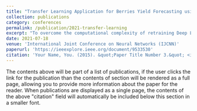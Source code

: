 ```yaml
---
title: "Transfer Learning Application for Berries Yield Forecasting using Deep Learning"
collection: publications
category: conferences
permalink: /publication/2021-transfer-learning
excerpt: "To overcome the computational complexity of retraining Deep Learning (DL) yield forecasting models for each type of Fresh Produce (FP), it is necessary to have a generalization of the models' application to similar FP. This can be done by transferring the learning among similar FP with minimal retraining. Hence, Transfer Learning (TL) is used in this work amongst berries which are similar in nature. First, the proposed DL model is trained using station-based data and satellite images as inputs mapped to the strawberry yield as output. The weights obtained from this learning are transferred to the raspberry yield forecasting model since raspberry and strawberry yields are similar and are both planted in California. The proposed model is an ensemble of two models: the station-based ensemble model (ATT-CNN-LSTM-SeriesNet_Ens) with its compound DL components, SeriesNet with Gated Recurrent Unit (GRU) and Convolutional Neural Network LSTM with Attention layer (Att-CNN-LSTM); trained and tested using station-based data as input and the corresponding strawberry yields as output. Second, the remote sensing ensemble model (SIM_CNN-LSTM_Ens), which is an ensemble of Convolutional Neural Network LSTM (CNN-LSTM) models; trained and tested using satellite images as input mapped to the same yields as output. The weights obtained are transferred to the raspberry yield forecasting ensemble model with minimal retraining. It is found that the voting ensemble improves performance by 27% compared to the best performing component model. Based on an aggregated measure, the performance obtained from TL is comparable to that obtained by training the models on the raspberry data without TL, while having around 55 % reduction in processing time."
date: 2021-07-18
venue: 'International Joint Conference on Neural Networks (IJCNN)'
paperurl: 'https://ieeexplore.ieee.org/document/9533530'
citation: 'Your Name, You. (2015). &quot;Paper Title Number 3.&quot; <i>Journal 1</i>. 1(3).'
---
```


The contents above will be part of a list of publications, if the user clicks the link for the publication than the contents of section will be rendered as a full page, allowing you to provide more information about the paper for the reader. When publications are displayed as a single page, the contents of the above "citation" field will automatically be included below this section in a smaller font.
